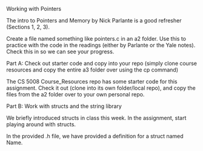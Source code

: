 Working with Pointers

The intro to Pointers and Memory by Nick Parlante is a good refresher (Sections 1, 2, 3).

Create a file named something like pointers.c in an a2 folder. Use this to practice with the code in the readings (either by Parlante or the Yale notes). Check this in so we can see your progress.

Part A: Check out starter code and copy into your repo (simply clone course resources and copy the entire a3 folder over using the cp command)

The CS 5008 Course_Resources repo has some starter code for this assignment. Check it out (clone into its own folder/local repo), and copy the files from the a2 folder over to your own personal repo.

Part B: Work with structs and the string library

We briefly introduced structs in class this week. In the assignment, start playing around with structs.

In the provided .h file, we have provided a definition for a struct named Name.

